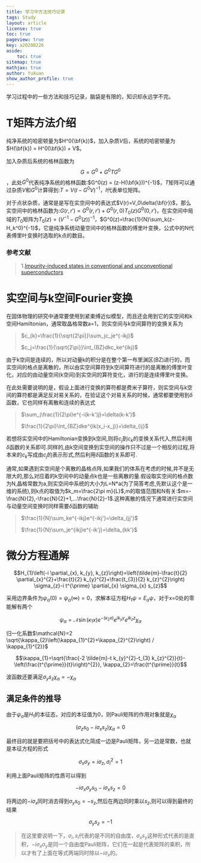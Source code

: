 ```yaml
---
title: 学习中方法技巧记录
tags: Study
layout: article
license: true
toc: true
pageview: true
key: a20200226
aside:
    toc: true
sitemap: true
mathjax: true
author: YuXuan
show_author_profile: true
---
```

学习过程中的一些方法和技巧记录，脑袋是有限的，知识却永远学不完。
<!--more-->

# T矩阵方法介绍

纯净系统的哈密顿量为$H^0(\bf{k})$，加入杂质$V$后，系统的哈密顿量为$H(\bf{k}) = H^0(\bf{k}) + V$。

加入杂质后系统的格林函数为$$G = G^0 + G^0 T G^0$$，此处$G^0$代表纯净系统的格林函数:$G^0(z) = (z-H(\bf{k}))^{-1}$，$T$矩阵可以通过杂质$V$和$G^0$计算得到:$T=V(I-G^0V)^{-1}$，$I$代表单位矩阵。

对于点状杂质，通常是是写在实空间中的表达式$V(r)=V_0\delta(\bf{r})$，那么实空间中的格林函数为:$G(r,r') = G^0(r,r') + G^0(r,0)T_0(z)G^0(0,r')$，在实空间中局域的$T_0$矩阵为$T_0(z) = (V^{-1} - G^0(z))^{-1}$，$G^0(z)=\frac{1}{N}\sum_k(z-H_k^0)^{-1}$，它是纯净系统动量空间中的格林函数的傅里叶变换，公式中的N代表傅里叶变换时选取的k点的数目。

### 参考文献

> 1.[Impurity-induced states in conventional and unconventional superconductors]( https://journals.aps.org/rmp/abstract/10.1103/RevModPhys.78.373 )

# 实空间与k空间Fourier变换

在固体物理的研究中通常要使用到紧束缚近似模型，而且还会用到它的实空间和k空间Hamiltonian，通常取晶格常数a=1，则实空间与k空间算符的变换关系为

>  $c_{k}=\frac{1}{\sqrt{2\pi}}\sum_jc_je^{-ikj}$
>
> $c_j=\frac{1}{\sqrt{2\pi}}\int_{BZ}dkc_ke^{ikj}$

由于k空间是连续的，所以对动量k的积分是在整个第一布里渊区(BZ)进行的，而实空间的格点是离散的，所以由实空间算符到k空间算符进行的是离散的傅里叶变化，对应的由动量空间(k空间)到实空间的算符变化，进行的是连续傅里叶变换。

在此处需要说明的是，假设上面进行变换的算符都是费米子算符，则实空间与k空间的算符都是满足反对易关系的，在验证这个对易关系的时候，通常都要使用到$\delta$函数，它也同样有离散和连续的表达式

> $\sum_j\frac{1}{2\pi}e^{-i(k-k')j}=\delta(k-k')$
>
> $\frac{1}{2\pi}\int_{BZ}dke^{ik(x_i-x_j)}=\delta_{ij}$

若想将实空间中的Hamiltonian变换到k空间,则将$c_j$到$c_k$的变换关系代入,然后利用$\delta$函数的关系即可.同样的,由k空间变换到实空间的操作只不过是一个相反的过程,将本来的$c_k$写成由$c_j$的表示形式,然后利用$\delta$函数的关系即可.

通常,如果遇到实空间是个离散的晶格点阵,如果我们的体系在考虑的时候,并不是无限大的,那么对应着的k空间中的动量点k也是一些离散的量.假设取实空间的格点数为N,晶格常数为a,则实空间中系统的大小为L=N*a(为了简答考虑,先默认这个是一维的系统),则k点的取值为$k_m=\frac{2\pi m}{L}$,m的取值范围和N有关:$m=-\frac{N}{2},-\frac{N}{2}+1,...\frac{N}{2}-1$.这种离散的情况下通常进行实空间与动量空间变换时同样需要$\delta$函数的辅助

> $\frac{1}{N}\sum_ke^{-ikj}e^{-ikj'}=\delta_{jj'}$
>
> $\frac{1}{N}\sum_je^{ikj}e^{-ik'j}=\delta_{kk'}$

# 微分方程通解
$$H_{1}\left(-i \partial_{x}, k_{y}, k_{z}\right)=\left(\tilde{m}-\frac{t}{2} \partial_{x}^{2}+\frac{t}{2} k_{y}^{2}+\frac{t_{3}}{2} k_{z}^{2}\right) \sigma_{z}-i t^{\prime} \partial_{x} \sigma_{x} s_{z}$$

采用边界条件为$\psi_\alpha(0)=\psi_\alpha(\infty)=0$，求解本征方程$H_1\psi=E_\alpha\psi$，对于x=0处的零能解有两个

$$\psi_{\alpha}=\mathcal{N} \sin \left(\kappa_{1} x\right) e^{-\left(\kappa_{2} x\right)} e^{i k_{y} y} e^{i k_{z} z} \chi_{\alpha}$$

归一化系数$\mathcal{N}=2 \sqrt{\kappa_{2}\left(\kappa_{1}^{2}+\kappa_{2}^{2}\right) / \kappa_{1}^{2}}$

$$\kappa_{1}=\sqrt{\frac{-2 \tilde{m}-t k_{y}^{2}-t_{3} k_{z}^{2}}{t}-\left(\frac{t^{\prime}}{t}\right)^{2}}, \kappa_{2}=\frac{t^{\prime}}{t}$$

波函数还要满足$\sigma_{y} s_{z} \chi_{\alpha}=-\chi_{\alpha}$

## 满足条件的推导

由于$\psi_\alpha$是$H_1$的本征态，对应的本征值为0，则Pauli矩阵的作用对象就是$\chi_\alpha$

$$(\sigma_zs_0-i\sigma_xs_z)\chi_\alpha=0$$

最终目的就是要把括号中的表达式化简成一边是Pauli矩阵，另一边是常数，也就是本征方程的形式

$$\sigma_x\sigma_y=i\sigma_z,\sigma_i^2=1$$

利用上面Pauli矩阵的性质可以得到

$$-i\sigma_x\sigma_ys_0-i\sigma_xs_z=0$$

将两边的$-i\sigma_x$同时消去得到$\sigma_ys_0=-s_z$,然后在两边同时乘以$s_z$,则可以得到最终的结果

$$\sigma_ys_z=-1$$

> 在这里要说明一下，$\sigma_i,s_i$代表的是不同的自由度，$\sigma_xs_y$这种形式代表的是直积，$-i\sigma_x\sigma_y$是同一个自由度Pauli矩阵，它们在一起是代表矩阵的乘积，所以才有了上面在等式两端同时除以$-i\sigma_x$的。

